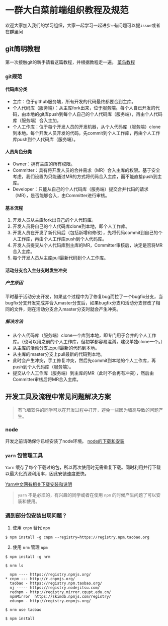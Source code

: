 # 一群大白菜前端组织教程及规范

欢迎大家加入我们的学习组织，大家一起学习一起进步~有问题可以提`issue`或者在群里问

## git简明教程

第一次接触git的新手请看这篇教程，并根据教程走一遍。 [菜鸟教程](http://www.runoob.com/w3cnote/git-guide.html)

### git规范

#### 代码库分类

- 主库：位于github服务端，所有开发的代码最终都要合到主库。
- 个人代码库（服务端）：从主库fork出来，位于服务端。每个人自已开发的代码，由本地的git库push到每个人自己的个人代码库（服务端），再由个人代码库（服务端）合入主加。
- 个人工作库：位于每个开发人员的开发机器，从个人代码库（服务端）clone到本地。每个开发人员开发的代码，先commit到个人工作库，再由个人工作库push到个人代码库（服务端）。

#### 人员角色分类
- Owner：拥有主库的所有权限。
- Committer：具有将开发人员的合并需求（MR）合入主库的权限。基于安全考虑，我们设置为只能通过MR的方式将代码合入主库，而不能直接push到主库。
- Developer：只能从自己的个人代码库（服务端）提交合并代码的请求（MR），是否能够合入，由Committer进行审核。

#### 基本流程

1. 开发人员从主库fork出自己的个人代码库。
2. 开发人员将自己的个人代码库clone到本地，即个人工作库。
3. 开发人员在开发了新代码后（包括新增和修改），先将代码commit到自己的个人工作库，再由个人工作库push到个人代码库。
3. 开发人员提交从个人代码库到主库的MR，Committer审核后，决定是否将MR合入主库。
4. 每个开发人员从主库pull最新代码到个人工作库。


#### 活动分支合入主分支时发生冲突

##### 产生原因
平时基于活动分支开发，如果这个过程中为了修复bug而拉了一个bugfix分支，当bugfix分支开发完成并合入master分支后，如果bugfix分支和活动分支修改了相同的文件，则在活动分支合入master分支时就会产生冲突。

##### 解决方法
- 从个人代码库（服务端）clone一个库到本地，即专门用于合并的个人工作库。（也可以用之前的个人工作库，但初学都容易混淆，建议单独clone一个。）
- 从主库的活动分支上pull最新的代码到本地。
- 从主库的master分支上pull最新的代码到本地。
- 此时会产生冲突，手工修复冲突，然后先commit到本地的个人工作库，再push到个人代码库（服务端）。
- 提交从个人工作库（服务端）到主库的MR（此时不会再有冲突），然后由Committer审核后将MR合入主库。

## 开发工具及流程中常见问题解决方案

> 有飞墙软件的同学可以在开发过程中打开，避免一些因为墙高导致的问题产生。

### node

开发之前请确保你已经安装了node环境。
[node的下载和安装](https://note.youdao.com/)

### `yarn` 包管理工具

`Yarn` 缓存了每个下载过的包，所以再次使用时无需重复下载。同时利用并行下载以最大化资源利用率，因此安装速度更快。

[Yarn中文网有相关下载安装和说明](https://yarn.bootcss.com/)

> `yarn` 不是必须的，有兴趣的同学或者在使用 `npm` 的时候产生问题了可以安装和使用。

### 遇到部分包安装出现问题？

1. 使用 `cnpm` 替代 `npm`

```
$ npm install -g cnpm --registry=https://registry.npm.taobao.org
```

2. 使用 `nrm` 管理 `npm`

```
$ npm install -g nrm

$ nrm ls

  npm ---- https://registry.npmjs.org/
* cnpm --- http://r.cnpmjs.org/
  taobao - https://registry.npm.taobao.org/
  nj ----- https://registry.nodejitsu.com/
  rednpm - http://registry.mirror.cqupt.edu.cn/
  npmMirror  https://skimdb.npmjs.com/registry/
  edunpm - http://registry.enpmjs.org/

$ nrm use taobao
  
$ npm install
```
